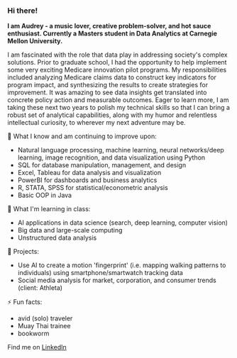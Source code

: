 ### Hi there! 

**I am Audrey - a music lover, creative problem-solver, and hot sauce enthusiast. Currently a Masters student in Data Analytics at Carnegie Mellon University.** 

I am fascinated with the role that data play in addressing society's complex solutions. Prior to graduate school, I had the opportunity to help implement some very exciting Medicare innovation pilot programs. My responsibilities included analyzing Medicare claims data to construct key indicators for program impact, and synthesizing the results to create strategies for improvement. It was amazing to see data insights get translated into concrete policy action and measurable outcomes. Eager to learn more, I am taking these next two years to polish my technical skills so that I can bring a robust set of analytical capabilities, along with my humor and relentless intellectual curiosity, to wherever my next adventure may be. 

📑 What I know and am continuing to improve upon: 
- Natural language processing, machine learning, neural networks/deep learning, image recognition, and data visualization using Python
- SQL for database manipulation, management, and design
- Excel, Tableau for data analysis and visualization
- PowerBI for dashboards and business analytics
- R, STATA, SPSS for statistical/econometric analysis 
- Basic OOP in Java

📝 What I'm learning in class:
- AI applications in data science (search, deep learning, computer vision)
- Big data and large-scale computing
- Unstructured data analysis

🌱 Projects:
- Use AI to create a motion 'fingerprint' (i.e. mapping walking patterns to individuals) using smartphone/smartwatch tracking data
- Social media analysis for market, corporation, and consumer trends (client: Athleta)

⚡ Fun facts:
- avid (solo) traveler
- Muay Thai trainee 
- bookworm 

Find me on [LinkedIn](www.linkedin.com/in/audrey-zhang)

<!--
**aud-z/aud-z** is a ✨ _special_ ✨ repository because its `README.md` (this file) appears on your GitHub profile.

Here are some ideas to get you started:

- 🔭 I’m currently working on ...
- 🌱 I’m currently learning ...
- 👯 I’m looking to collaborate on ...
- 🤔 I’m looking for help with ...
- 💬 Ask me about ...
- 📫 How to reach me: ...
- 😄 Pronouns: ...
- ⚡ Fun fact: ...
-->

